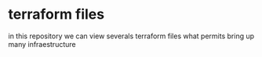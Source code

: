# terraform files
in this repository we can view severals terraform files what permits bring up many infraestructure
